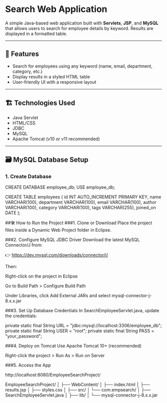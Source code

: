 # Search Web Application

A simple Java-based web application built with **Servlets**, **JSP**, and **MySQL** that allows users to search for employee details by keyword. Results are displayed in a formatted table.

---

## 🚀 Features

- Search for employees using any keyword (name, email, department, category, etc.)
- Display results in a styled HTML table
- User-friendly UI with a responsive layout

---

## 🏗️ Technologies Used

- Java Servlet
- HTML/CSS
- JDBC
- MySQL
- Apache Tomcat (v10 or v11 recommended)

---

## 🗃️ MySQL Database Setup

### 1. Create Database


CREATE DATABASE employee_db;
USE employee_db;

CREATE TABLE employees (
    id INT AUTO_INCREMENT PRIMARY KEY,
    name VARCHAR(100),
    department VARCHAR(100),
    email VARCHAR(100),
    author VARCHAR(100),
    category VARCHAR(100),
    tags VARCHAR(255),
    joined_on DATE
);

##🛠️ How to Run the Project
###1. Clone or Download
Place the project files inside a Dynamic Web Project folder in Eclipse.

###2. Configure MySQL JDBC Driver
Download the latest MySQL Connector/J from:

👉 https://dev.mysql.com/downloads/connector/j/

Then:

Right-click on the project in Eclipse

Go to Build Path > Configure Build Path

Under Libraries, click Add External JARs and select mysql-connector-j-8.x.x.jar

###3. Set Up Database Credentials
In SearchEmployeeServlet.java, update the credentials:

private static final String URL = "jdbc:mysql://localhost:3306/employee_db";
private static final String USER = "root";
private static final String PASS = "your_password";

###4. Deploy on Tomcat
Use Apache Tomcat 10+ (recommended)

Right-click the project > Run As > Run on Server

###5. Access the App

http://localhost:8080/EmployeeSearchProject/

EmployeeSearchProject/
│
├── WebContent/
│   ├── index.html
│   ├── results.jsp
│   ├── styles.css
│
├── src/
│   └── com.empsearch/
│       ├── SearchEmployeeServlet.java
│
├── lib/
│   └── mysql-connector-j-8.x.x.jar
